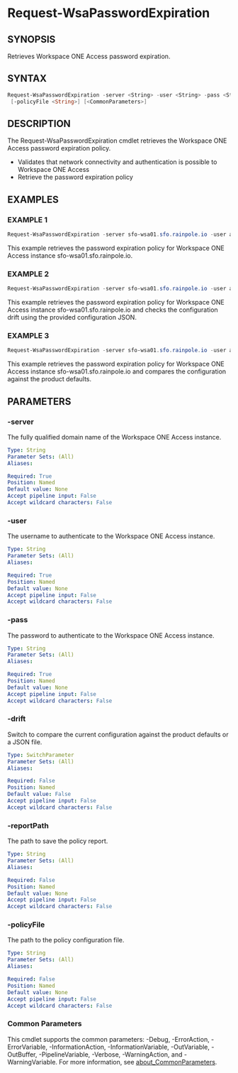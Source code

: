 # Request-WsaPasswordExpiration

## SYNOPSIS

Retrieves Workspace ONE Access password expiration.

## SYNTAX

```powershell
Request-WsaPasswordExpiration -server <String> -user <String> -pass <String> [-drift] [-reportPath <String>]
 [-policyFile <String>] [<CommonParameters>]
```

## DESCRIPTION

The Request-WsaPasswordExpiration cmdlet retrieves the Workspace ONE Access password expiration policy.

- Validates that network connectivity and authentication is possible to Workspace ONE Access
- Retrieve the password expiration policy

## EXAMPLES

### EXAMPLE 1

```powershell
Request-WsaPasswordExpiration -server sfo-wsa01.sfo.rainpole.io -user admin -pass VMw@re1!
```

This example retrieves the password expiration policy for Workspace ONE Access instance sfo-wsa01.sfo.rainpole.io.

### EXAMPLE 2

```powershell
Request-WsaPasswordExpiration -server sfo-wsa01.sfo.rainpole.io -user admin -pass VMw@re1! -drift -reportPath "F:\Reporting" -policyFile "passwordPolicyConfig.json"
```

This example retrieves the password expiration policy for Workspace ONE Access instance sfo-wsa01.sfo.rainpole.io and checks the configuration drift using the provided configuration JSON.

### EXAMPLE 3

```powershell
Request-WsaPasswordExpiration -server sfo-wsa01.sfo.rainpole.io -user admin -pass VMw@re1! -drift
```

This example retrieves the password expiration policy for Workspace ONE Access instance sfo-wsa01.sfo.rainpole.io and compares the configuration against the product defaults.

## PARAMETERS

### -server

The fully qualified domain name of the Workspace ONE Access instance.

```yaml
Type: String
Parameter Sets: (All)
Aliases:

Required: True
Position: Named
Default value: None
Accept pipeline input: False
Accept wildcard characters: False
```

### -user

The username to authenticate to the Workspace ONE Access instance.

```yaml
Type: String
Parameter Sets: (All)
Aliases:

Required: True
Position: Named
Default value: None
Accept pipeline input: False
Accept wildcard characters: False
```

### -pass

The password to authenticate to the Workspace ONE Access instance.

```yaml
Type: String
Parameter Sets: (All)
Aliases:

Required: True
Position: Named
Default value: None
Accept pipeline input: False
Accept wildcard characters: False
```

### -drift

Switch to compare the current configuration against the product defaults or a JSON file.

```yaml
Type: SwitchParameter
Parameter Sets: (All)
Aliases:

Required: False
Position: Named
Default value: False
Accept pipeline input: False
Accept wildcard characters: False
```

### -reportPath

The path to save the policy report.

```yaml
Type: String
Parameter Sets: (All)
Aliases:

Required: False
Position: Named
Default value: None
Accept pipeline input: False
Accept wildcard characters: False
```

### -policyFile

The path to the policy configuration file.

```yaml
Type: String
Parameter Sets: (All)
Aliases:

Required: False
Position: Named
Default value: None
Accept pipeline input: False
Accept wildcard characters: False
```

### Common Parameters

This cmdlet supports the common parameters: -Debug, -ErrorAction, -ErrorVariable, -InformationAction, -InformationVariable, -OutVariable, -OutBuffer, -PipelineVariable, -Verbose, -WarningAction, and -WarningVariable. For more information, see [about_CommonParameters](http://go.microsoft.com/fwlink/?LinkID=113216).
